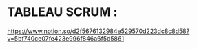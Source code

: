 # TABLEAU SCRUM : 
https://www.notion.so/d2f5676132984e529570d223dc8c8d58?v=5bf740ce07fe423e996f846a6f5d5861
